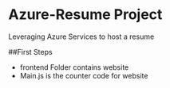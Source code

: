 # Azure-Resume Project
Leveraging Azure Services to host a resume


##First Steps

- frontend Folder contains website
- Main.js is the counter code for website
